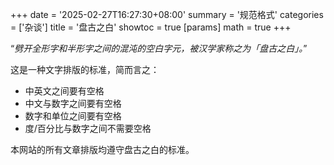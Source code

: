 +++
date = '2025-02-27T16:27:30+08:00'
summary = '规范格式'
categories = ['杂谈']
title = '盘古之白'
showtoc = true
[params]
    math = true
+++

“*劈开全形字和半形字之间的混沌的空白字元，被汉学家称之为「盘古之白」。*”  

这是一种文字排版的标准，简而言之：

- 中英文之间要有空格
- 中文与数字之间要有空格
- 数字和单位之间要有空格
- 度/百分比与数字之间不需要空格

本网站的所有文章排版均遵守盘古之白的标准。   
